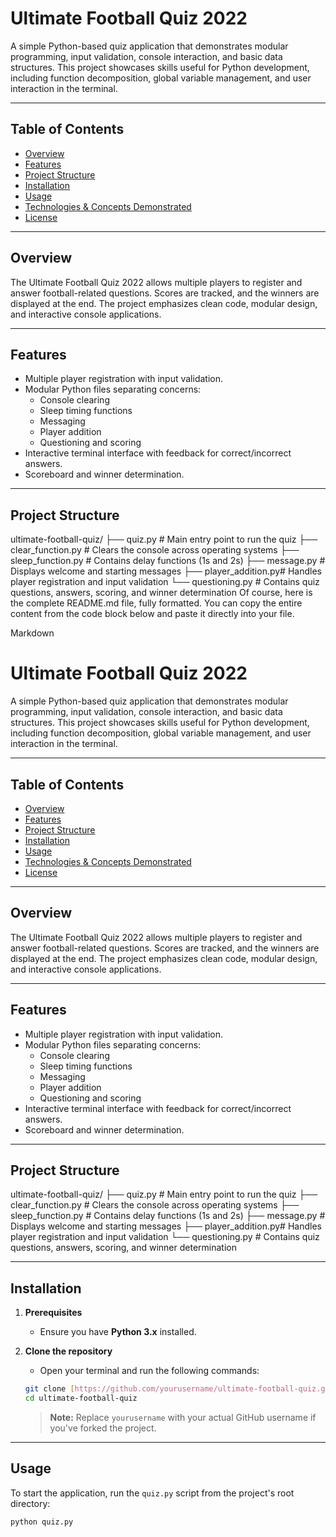 # Ultimate Football Quiz 2022

A simple Python-based quiz application that demonstrates modular programming, input validation, console interaction, and basic data structures. This project showcases skills useful for Python development, including function decomposition, global variable management, and user interaction in the terminal.

---

## Table of Contents
- [Overview](#overview)
- [Features](#features)
- [Project Structure](#project-structure)
- [Installation](#installation)
- [Usage](#usage)
- [Technologies & Concepts Demonstrated](#technologies--concepts-demonstrated)
- [License](#license)

---

## Overview
The Ultimate Football Quiz 2022 allows multiple players to register and answer football-related questions. Scores are tracked, and the winners are displayed at the end. The project emphasizes clean code, modular design, and interactive console applications.

---

## Features
- Multiple player registration with input validation.
- Modular Python files separating concerns:
  - Console clearing
  - Sleep timing functions
  - Messaging
  - Player addition
  - Questioning and scoring
- Interactive terminal interface with feedback for correct/incorrect answers.
- Scoreboard and winner determination.

---

## Project Structure
ultimate-football-quiz/
├── quiz.py           # Main entry point to run the quiz
├── clear_function.py # Clears the console across operating systems
├── sleep_function.py # Contains delay functions (1s and 2s)
├── message.py        # Displays welcome and starting messages
├── player_addition.py# Handles player registration and input validation
└── questioning.py    # Contains quiz questions, answers, scoring, and winner determination
Of course, here is the complete README.md file, fully formatted. You can copy the entire content from the code block below and paste it directly into your file.

Markdown

# Ultimate Football Quiz 2022

A simple Python-based quiz application that demonstrates modular programming, input validation, console interaction, and basic data structures. This project showcases skills useful for Python development, including function decomposition, global variable management, and user interaction in the terminal.

---

## Table of Contents
- [Overview](#overview)
- [Features](#features)
- [Project Structure](#project-structure)
- [Installation](#installation)
- [Usage](#usage)
- [Technologies & Concepts Demonstrated](#technologies--concepts-demonstrated)
- [License](#license)

---

## Overview
The Ultimate Football Quiz 2022 allows multiple players to register and answer football-related questions. Scores are tracked, and the winners are displayed at the end. The project emphasizes clean code, modular design, and interactive console applications.

---

## Features
- Multiple player registration with input validation.
- Modular Python files separating concerns:
  - Console clearing
  - Sleep timing functions
  - Messaging
  - Player addition
  - Questioning and scoring
- Interactive terminal interface with feedback for correct/incorrect answers.
- Scoreboard and winner determination.

---

## Project Structure
ultimate-football-quiz/
├── quiz.py           # Main entry point to run the quiz
├── clear_function.py # Clears the console across operating systems
├── sleep_function.py # Contains delay functions (1s and 2s)
├── message.py        # Displays welcome and starting messages
├── player_addition.py# Handles player registration and input validation
└── questioning.py    # Contains quiz questions, answers, scoring, and winner determination


---

## Installation

1.  **Prerequisites**
    * Ensure you have **Python 3.x** installed.

2.  **Clone the repository**
    * Open your terminal and run the following commands:
    ```bash
    git clone [https://github.com/yourusername/ultimate-football-quiz.git](https://github.com/yourusername/ultimate-football-quiz.git)
    cd ultimate-football-quiz
    ```
    > **Note:** Replace `yourusername` with your actual GitHub username if you've forked the project.

---

## Usage
To start the application, run the `quiz.py` script from the project's root directory:
```bash
python quiz.py
